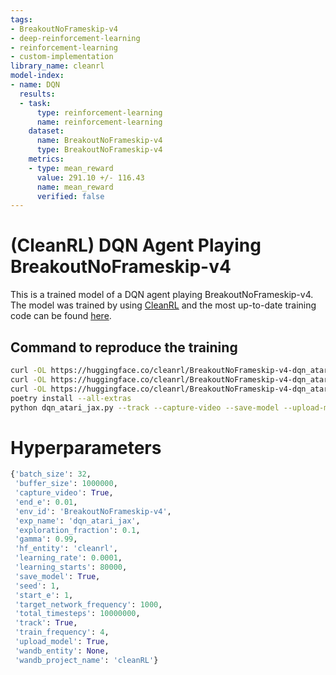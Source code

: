 ```yaml
---
tags:
- BreakoutNoFrameskip-v4
- deep-reinforcement-learning
- reinforcement-learning
- custom-implementation
library_name: cleanrl
model-index:
- name: DQN
  results:
  - task:
      type: reinforcement-learning
      name: reinforcement-learning
    dataset:
      name: BreakoutNoFrameskip-v4
      type: BreakoutNoFrameskip-v4
    metrics:
    - type: mean_reward
      value: 291.10 +/- 116.43
      name: mean_reward
      verified: false
---
```


# (CleanRL) **DQN** Agent Playing **BreakoutNoFrameskip-v4**

This is a trained model of a DQN agent playing BreakoutNoFrameskip-v4.
The model was trained by using [CleanRL](https://github.com/vwxyzjn/cleanrl) and the most up-to-date training code can be
found [here](https://github.com/vwxyzjn/cleanrl/blob/master/cleanrl/dqn_atari_jax.py).

## Command to reproduce the training

```bash
curl -OL https://huggingface.co/cleanrl/BreakoutNoFrameskip-v4-dqn_atari_jax-seed1/raw/main/dqn.py
curl -OL https://huggingface.co/cleanrl/BreakoutNoFrameskip-v4-dqn_atari_jax-seed1/raw/main/pyproject.toml
curl -OL https://huggingface.co/cleanrl/BreakoutNoFrameskip-v4-dqn_atari_jax-seed1/raw/main/poetry.lock
poetry install --all-extras
python dqn_atari_jax.py --track --capture-video --save-model --upload-model --hf-entity cleanrl --env-id BreakoutNoFrameskip-v4 --seed 1
```

# Hyperparameters
```python
{'batch_size': 32,
 'buffer_size': 1000000,
 'capture_video': True,
 'end_e': 0.01,
 'env_id': 'BreakoutNoFrameskip-v4',
 'exp_name': 'dqn_atari_jax',
 'exploration_fraction': 0.1,
 'gamma': 0.99,
 'hf_entity': 'cleanrl',
 'learning_rate': 0.0001,
 'learning_starts': 80000,
 'save_model': True,
 'seed': 1,
 'start_e': 1,
 'target_network_frequency': 1000,
 'total_timesteps': 10000000,
 'track': True,
 'train_frequency': 4,
 'upload_model': True,
 'wandb_entity': None,
 'wandb_project_name': 'cleanRL'}
```
    